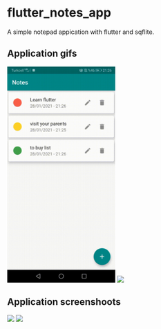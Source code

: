 # flutter_notes_app

A simple notepad appication with flutter and sqflite.

## Application gifs
<img src="images/edit.gif" width="250"> 
<img src="delete.gif" width="250">

## Application screenshoots
<img src="add_note_page.bmp" width="250"> 
<img src="note_list_page.bmp" width="250">


